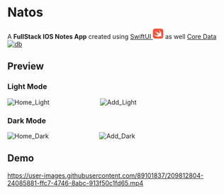 # Natos
A <b>FullStack IOS Notes App</b> created using <a href="https://developer.apple.com/xcode/swiftui/">SwiftUI <img src="https://github.com/devicons/devicon/blob/master/icons/swift/swift-original.svg" alt="icon" height="24" width="24" /></a> as well <a href="https://developer.apple.com/documentation/coredata">Core Data <img src="https://miro.medium.com/max/300/1*nm4j_6GfwWpqhuSPlbO-sg.png" alt="db" hieght="24" width="24" /></a>


## Preview

### Light Mode
<div>
<img src="https://user-images.githubusercontent.com/89101837/209811838-1603b9a6-c3bc-46c9-8a88-d100bde1336f.png" alt="Home_Light" height="500" />
  &nbsp; &nbsp;&nbsp;&nbsp;&nbsp;&nbsp;&nbsp;&nbsp;&nbsp;&nbsp;&nbsp;&nbsp; &nbsp; &nbsp;&nbsp;&nbsp;&nbsp;&nbsp;&nbsp;&nbsp;&nbsp;&nbsp;&nbsp;&nbsp;
<img src="https://user-images.githubusercontent.com/89101837/209812217-eff33aaf-a4aa-4a17-94fe-ccfcfa9d8ffe.png" alt="Add_Light" height="500" />
</div>

### Dark Mode
<div>
 <img src="https://user-images.githubusercontent.com/89101837/209811833-f7bd0fd5-8890-4ddb-a8aa-8a3aaef3f0a0.png" alt="Home_Dark" height="500" />
   &nbsp; &nbsp;&nbsp;&nbsp;&nbsp;&nbsp;&nbsp;&nbsp;&nbsp;&nbsp;&nbsp;&nbsp; &nbsp; &nbsp;&nbsp;&nbsp;&nbsp;&nbsp;&nbsp;&nbsp;&nbsp;&nbsp;&nbsp;&nbsp;
 <img src="https://user-images.githubusercontent.com/89101837/209812212-17bed691-9bb5-4163-97fc-a68c87c2e422.png" alt="Add_Dark" height="500" />
</div>


## Demo

https://user-images.githubusercontent.com/89101837/209812804-24085881-ffc7-4746-8abc-913f50c1fd65.mp4




